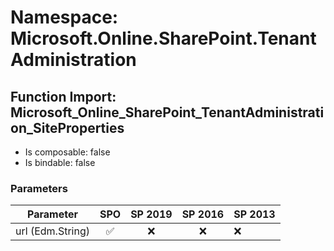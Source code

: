 # Namespace: Microsoft.Online.SharePoint.TenantAdministration

## Function Import: Microsoft_Online_SharePoint_TenantAdministration_SiteProperties

- Is composable: false
- Is bindable: false

### Parameters

Parameter | SPO | SP 2019 | SP 2016 | SP 2013
----------|:---:|:-------:|:-------:|:-------
url (Edm.String) | ✅ | ❌ | ❌ | ❌